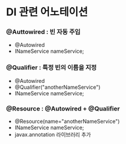 # DI 관련 어노테이션



###  @Auttowired : 빈 자동 주입

- @Autowired
- INameService nameService;



### @Qualifier : 특정 빈의 이름을 지정

- @Autowired
- @Qualifier("anotherNameService")
- INameService nameService;



### @Resource : @Autowired + @Qualifier

- @Resource(name="anotherNameService")
- INameService nameService;
- javax.annotation 라이브러리 추가